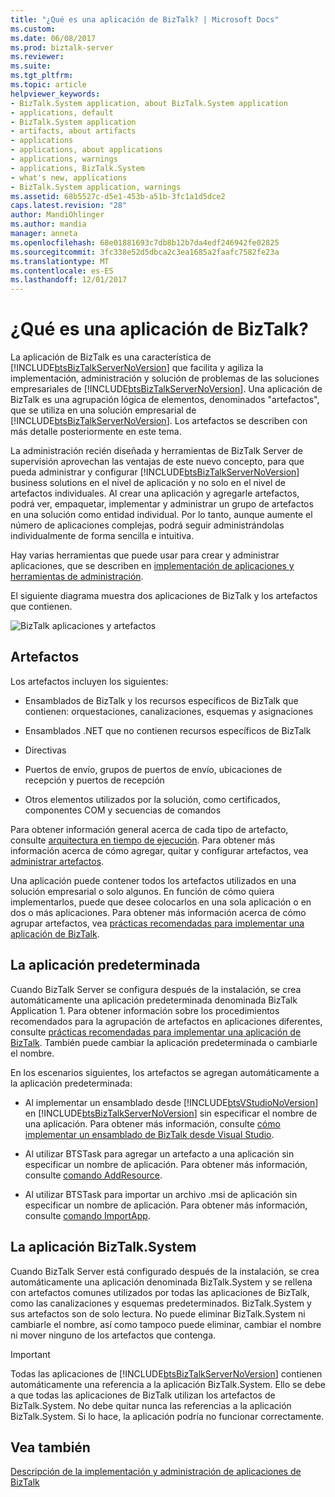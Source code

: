 ```yaml
---
title: "¿Qué es una aplicación de BizTalk? | Microsoft Docs"
ms.custom: 
ms.date: 06/08/2017
ms.prod: biztalk-server
ms.reviewer: 
ms.suite: 
ms.tgt_pltfrm: 
ms.topic: article
helpviewer_keywords:
- BizTalk.System application, about BizTalk.System application
- applications, default
- BizTalk.System application
- artifacts, about artifacts
- applications
- applications, about applications
- applications, warnings
- applications, BizTalk.System
- what's new, applications
- BizTalk.System application, warnings
ms.assetid: 68b5527c-d5e1-453b-a51b-3fc1a1d5dce2
caps.latest.revision: "28"
author: MandiOhlinger
ms.author: mandia
manager: anneta
ms.openlocfilehash: 68e01881693c7db8b12b7da4edf246942fe02825
ms.sourcegitcommit: 3fc338e52d5dbca2c3ea1685a2faafc7582fe23a
ms.translationtype: MT
ms.contentlocale: es-ES
ms.lasthandoff: 12/01/2017
---
```

# <a name="what-is-a-biztalk-application"></a>¿Qué es una aplicación de BizTalk?
La aplicación de BizTalk es una característica de [!INCLUDE[btsBizTalkServerNoVersion](../includes/btsbiztalkservernoversion-md.md)] que facilita y agiliza la implementación, administración y solución de problemas de las soluciones empresariales de [!INCLUDE[btsBizTalkServerNoVersion](../includes/btsbiztalkservernoversion-md.md)]. Una aplicación de BizTalk es una agrupación lógica de elementos, denominados "artefactos", que se utiliza en una solución empresarial de [!INCLUDE[btsBizTalkServerNoVersion](../includes/btsbiztalkservernoversion-md.md)]. Los artefactos se describen con más detalle posteriormente en este tema.  
  
 La administración recién diseñada y herramientas de BizTalk Server de supervisión aprovechan las ventajas de este nuevo concepto, para que pueda administrar y configurar [!INCLUDE[btsBizTalkServerNoVersion](../includes/btsbiztalkservernoversion-md.md)] business solutions en el nivel de aplicación y no solo en el nivel de artefactos individuales. Al crear una aplicación y agregarle artefactos, podrá ver, empaquetar, implementar y administrar un grupo de artefactos en una solución como entidad individual. Por lo tanto, aunque aumente el número de aplicaciones complejas, podrá seguir administrándolas individualmente de forma sencilla e intuitiva.  
  
 Hay varias herramientas que puede usar para crear y administrar aplicaciones, que se describen en [implementación de aplicaciones y herramientas de administración](../core/application-deployment-and-management-tools.md).  
  
 El siguiente diagrama muestra dos aplicaciones de BizTalk y los artefactos que contienen.  
  
 ![BizTalk aplicaciones y artefactos](../core/media/biztalkapplication.gif "BizTalkApplication")  
  
## <a name="artifacts"></a>Artefactos  
 Los artefactos incluyen los siguientes:  
  
-   Ensamblados de BizTalk y los recursos específicos de BizTalk que contienen: orquestaciones, canalizaciones, esquemas y asignaciones  
  
-   Ensamblados .NET que no contienen recursos específicos de BizTalk  
  
-   Directivas  
  
-   Puertos de envío, grupos de puertos de envío, ubicaciones de recepción y puertos de recepción  
  
-   Otros elementos utilizados por la solución, como certificados, componentes COM y secuencias de comandos  
  
 Para obtener información general acerca de cada tipo de artefacto, consulte [arquitectura en tiempo de ejecución](../core/runtime-architecture.md). Para obtener más información acerca de cómo agregar, quitar y configurar artefactos, vea [administrar artefactos](../core/managing-artifacts.md).  
  
 Una aplicación puede contener todos los artefactos utilizados en una solución empresarial o solo algunos. En función de cómo quiera implementarlos, puede que desee colocarlos en una sola aplicación o en dos o más aplicaciones. Para obtener más información acerca de cómo agrupar artefactos, vea [prácticas recomendadas para implementar una aplicación de BizTalk](../core/best-practices-for-deploying-a-biztalk-application.md).  
  
## <a name="the-default-application"></a>La aplicación predeterminada  
 Cuando BizTalk Server se configura después de la instalación, se crea automáticamente una aplicación predeterminada denominada BizTalk Application 1. Para obtener información sobre los procedimientos recomendados para la agrupación de artefactos en aplicaciones diferentes, consulte [prácticas recomendadas para implementar una aplicación de BizTalk](../core/best-practices-for-deploying-a-biztalk-application.md). También puede cambiar la aplicación predeterminada o cambiarle el nombre.  
  
 En los escenarios siguientes, los artefactos se agregan automáticamente a la aplicación predeterminada:  
  
-   Al implementar un ensamblado desde [!INCLUDE[btsVStudioNoVersion](../includes/btsvstudionoversion-md.md)] en [!INCLUDE[btsBizTalkServerNoVersion](../includes/btsbiztalkservernoversion-md.md)] sin especificar el nombre de una aplicación. Para obtener más información, consulte [cómo implementar un ensamblado de BizTalk desde Visual Studio](../core/how-to-deploy-a-biztalk-assembly-from-visual-studio.md).  
  
-   Al utilizar BTSTask para agregar un artefacto a una aplicación sin especificar un nombre de aplicación. Para obtener más información, consulte [comando AddResource](../core/addresource-command.md).  
  
-   Al utilizar BTSTask para importar un archivo .msi de aplicación sin especificar un nombre de aplicación. Para obtener más información, consulte [comando ImportApp](../core/importapp-command.md).  
  
## <a name="the-biztalksystem-application"></a>La aplicación BizTalk.System  
 Cuando BizTalk Server está configurado después de la instalación, se crea automáticamente una aplicación denominada BizTalk.System y se rellena con artefactos comunes utilizados por todas las aplicaciones de BizTalk, como las canalizaciones y esquemas predeterminados. BizTalk.System y sus artefactos son de solo lectura. No puede eliminar BizTalk.System ni cambiarle el nombre, así como tampoco puede eliminar, cambiar el nombre ni mover ninguno de los artefactos que contenga.  
  
> [!IMPORTANT]
>  Todas las aplicaciones de [!INCLUDE[btsBizTalkServerNoVersion](../includes/btsbiztalkservernoversion-md.md)] contienen automáticamente una referencia a la aplicación BizTalk.System. Ello se debe a que todas las aplicaciones de BizTalk utilizan los artefactos de BizTalk.System. No debe quitar nunca las referencias a la aplicación BizTalk.System. Si lo hace, la aplicación podría no funcionar correctamente.  
  
## <a name="see-also"></a>Vea también  
 [Descripción de la implementación y administración de aplicaciones de BizTalk](../core/understanding-biztalk-application-deployment-and-management.md)